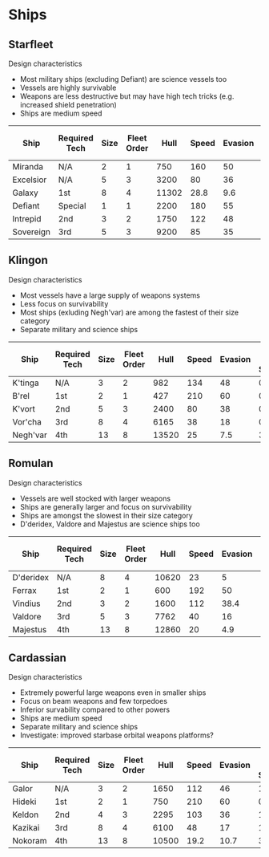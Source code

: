 # Ships

## Starfleet

Design characteristics

- Most military ships (excluding Defiant) are science vessels too
- Vessels are highly survivable
- Weapons are less destructive but may have high tech tricks (e.g. increased shield penetration)
- Ships are medium speed

| Ship      | Required Tech | Size | Fleet Order | Hull  | Speed | Evasion | XL W Slots | L W Slots | M W Slots | S W Slots | L U Slots | M U Slots | S U Slots | Aux Slots |
|---------  | ------------- | ---- | ----------- | ----- | ----- | ------- | ---------- | --------- | --------- | --------- | --------- | --------- | --------- | --------- |
| Miranda   | N/A           |  2   | 1           | 750   | 160   | 50      | 0          | 0         | 1         | 3         | 0         | 0         | 3         | 1         |
| Excelsior | N/A           |  5   | 3           | 3200  | 80    | 36      | 0          | 2         | 2         | 0         | 0         | 4         | 2         | 2         |
| Galaxy    | 1st           |  8   | 4           | 11302 | 28.8  | 9.6     | 2          | 2         | 2         | 0         | 12        | 0         | 0         | 3         |
| Defiant   | Special       |  1   | 1           | 2200  | 180   | 55      | 0          | 0         | 4         | 4         | 0         | 2         | 4         | 2         |
| Intrepid  | 2nd           |  3   | 2           | 1750  | 122   | 48      | 0          | 0         | 2         | 2         | 0         | 0         | 4         | 1         |
| Sovereign | 3rd           |  5   | 3           | 9200  | 85    | 35      | 0          | 6         | 2         | 0         | 7         | 0         | 0         | 2         |

## Klingon

Design characteristics

- Most vessels have a large supply of weapons systems
- Less focus on survivability
- Most ships (exluding Negh'var) are among the fastest of their size category
- Separate military and science ships

| Ship      | Required Tech | Size | Fleet Order | Hull  | Speed | Evasion | XL W Slots | L W Slots | M W Slots | S W Slots | L U Slots | M U Slots | S U Slots | Aux Slots |
|---------  | ------------- | ---- | ----------- | ----- | ----- | ------- | ---------- | --------- | --------- | --------- | --------- | --------- | --------- | --------- |
| K'tinga   | N/A           |  3   | 2           | 982   | 134   | 48      | 0          | 0         | 1         | 4         | 0         | 0         | 4         | 1         |
| B'rel     | 1st           |  2   | 1           | 427   | 210   | 60      | 0          | 0         | 3         | 0         | 0         | 0         | 1         | 2         |
| K'vort    | 2nd           |  5   | 3           | 2400  | 80    | 38      | 0          | 0         | 3         | 2         | 0         | 6         | 0         | 2         |
| Vor'cha   | 3rd           |  8   | 4           | 6165  | 38    | 18      | 0          | 4         | 2         | 4         | 5         | 0         | 0         | 2         |
| Negh'var  | 4th           |  13  | 8           | 13520 | 25    | 7.5     | 3          | 2         | 2         | 0         | 10        | 0         | 0         | 2         |

## Romulan

Design characteristics

- Vessels are well stocked with larger weapons
- Ships are generally larger and focus on survivability
- Ships are amongst the slowest in their size category
- D'deridex, Valdore and Majestus are science ships too

| Ship      | Required Tech | Size | Fleet Order | Hull  | Speed | Evasion | XL W Slots | L W Slots | M W Slots | S W Slots | L U Slots | M U Slots | S U Slots | Aux Slots |
|---------  | ------------- | ---- | ----------- | ----- | ----- | ------- | ---------- | --------- | --------- | --------- | --------- | --------- | --------- | --------- |
| D'deridex | N/A           |  8   | 4           | 10620 | 23    | 5       | 0          | 6         | 1         | 0         | 10        | 0         | 0         | 2         |
| Ferrax    | 1st           |  2   | 1           | 600   | 192   | 50      | 0          | 1         | 1         | 0         | 0         | 0         | 1         | 1         |
| Vindius   | 2nd           |  3   | 2           | 1600  | 112   | 38.4    | 0          | 1         | 2         | 0         | 0         | 0         | 3         | 1         |
| Valdore   | 3rd           |  5   | 3           | 7762  | 40    | 16      | 0          | 4         | 2         | 0         | 5         | 1         | 0         | 2         |
| Majestus  | 4th           |  13  | 8           | 12860 | 20    | 4.9     | 2          | 4         | 2         | 0         | 11        | 1         | 0         | 3         |

## Cardassian

Design characteristics

- Extremely powerful large weapons even in smaller ships
- Focus on beam weapons and few torpedoes
- Inferior survability compared to other powers
- Ships are medium speed
- Separate military and science ships
- Investigate: improved starbase orbital weapons platforms?

| Ship      | Required Tech | Size | Fleet Order | Hull  | Speed | Evasion | XL W Slots | L W Slots | M W Slots | S W Slots | L U Slots | M U Slots | S U Slots | Aux Slots |
|---------  | ------------- | ---- | ----------- | ----- | ----- | ------- | ---------- | --------- | --------- | --------- | --------- | --------- | --------- | --------- |
| Galor     | N/A           |  3   | 2           | 1650  | 112   | 46      | 1          | 0         | 0         | 2         | 0         | 1         | 1         | 2         |
| Hideki    | 1st           |  2   | 1           | 750   | 210   | 60      | 0          | 1         | 0         | 2         | 0         | 0         | 1         | 1         |
| Keldon    | 2nd           |  4   | 3           | 2295  | 103   | 36      | 1          | 1         | 0         | 2         | 0         | 3         | 1         | 2         |
| Kazikai   | 3rd           |  8   | 4           | 6100  | 48    | 17      | 1          | 3         | 0         | 2         | 4         | 2         | 0         | 3         |
| Nokoram   | 4th           |  13  | 8           | 10500 | 19.2  | 10.7    | 3          | 2         | 0         | 4         | 9         | 2         | 0         | 3         |


